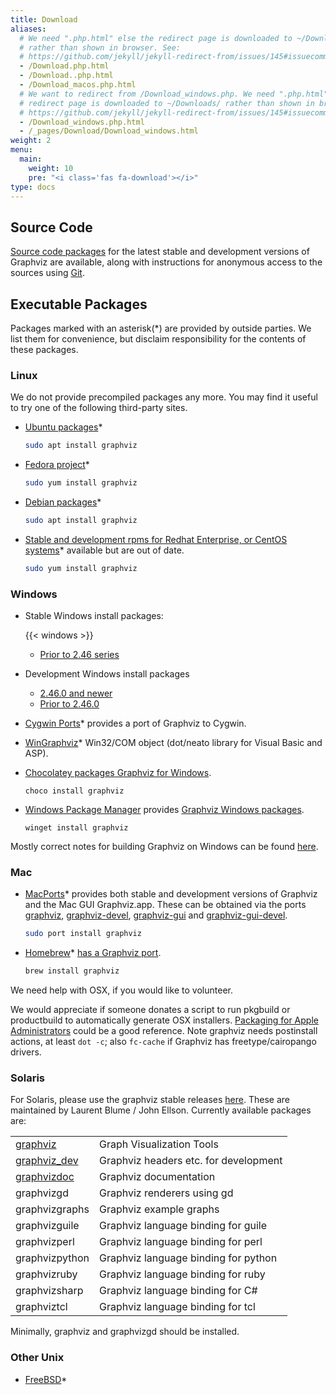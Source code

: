```yaml
---
title: Download
aliases:
  # We need ".php.html" else the redirect page is downloaded to ~/Downloads/
  # rather than shown in browser. See:
  # https://github.com/jekyll/jekyll-redirect-from/issues/145#issuecomment-392277818
  - /Download.php.html
  - /Download..php.html
  - /Download_macos.php.html
  # We want to redirect from /Download_windows.php. We need ".php.html" else the
  # redirect page is downloaded to ~/Downloads/ rather than shown in browser. See:
  # https://github.com/jekyll/jekyll-redirect-from/issues/145#issuecomment-392277818
  - /Download_windows.php.html
  - /_pages/Download/Download_windows.html
weight: 2
menu:
  main:
    weight: 10
    pre: "<i class='fas fa-download'></i>"
type: docs
---
```


## Source Code

[Source code packages](/download/source/) for the latest stable and
development versions of Graphviz are available, along with instructions for anonymous
access to the sources using [Git](http://git-scm.com/).

## Executable Packages

Packages marked with an asterisk(*) are provided by outside parties.
We list them for convenience, but disclaim responsibility for the contents of these packages.

### Linux

We do not provide precompiled packages any more.
You may find it useful to try one of the following third-party sites.

* [Ubuntu packages](https://packages.ubuntu.com/search?keywords=graphviz&searchon=names)*

  ```bash
  sudo apt install graphviz
  ```

* [Fedora project](https://apps.fedoraproject.org/packages/graphviz)*

  ```bash
  sudo yum install graphviz
  ```

* [Debian packages](http://packages.debian.org/search?suite=all&amp;searchon=names&amp;keywords=graphviz)*

  ```bash
  sudo apt install graphviz
  ```

* [Stable and development rpms for Redhat Enterprise, or CentOS systems](http://rpmfind.net/linux/rpm2html/search.php?query=graphviz)* available but are out of date.

  ```bash
  sudo yum install graphviz
  ```

<!---  The problem is that this probably just points back to graphviz.org * [Fedora](http://fedoraproject.org/)* On a working Fedora system, use `yum list "graphviz*"` to see all available Graphviz packages.  --->

### Windows

* Stable Windows install packages:

  {{< windows >}}

  * [Prior to 2.46 series](https://www2.graphviz.org/Packages/stable/windows)
* Development Windows install packages
  * [2.46.0 and newer](https://gitlab.com/graphviz/graphviz/-/packages)
  * [Prior to 2.46.0](https://www2.graphviz.org/Packages/development/windows)
* [Cygwin Ports](http://sourceware.org/cygwinports/)* provides a port of Graphviz to Cygwin.
* [WinGraphviz](http://wingraphviz.sourceforge.net/wingraphviz/)* Win32/COM object (dot/neato library for Visual Basic and ASP).
* [Chocolatey packages Graphviz for Windows](https://chocolatey.org/packages/Graphviz).

  ```
  choco install graphviz
  ```

* [Windows Package Manager](https://docs.microsoft.com/en-gb/windows/package-manager/) provides
  [Graphviz Windows packages](https://github.com/microsoft/winget-pkgs/tree/master/manifests/Graphviz/Graphviz).

  ```
  winget install graphviz
  ```

Mostly correct notes for building Graphviz on Windows can be found
[here](/doc/winbuild.html).


### Mac

* [MacPorts](https://www.macports.org/)* provides both stable and development versions of
  Graphviz and the Mac GUI Graphviz.app. These can be obtained via the ports
  [graphviz](https://www.macports.org/ports.php?by=library&substr=graphviz),
  [graphviz-devel](https://www.macports.org/ports.php?by=name&substr=graphviz-devel),
  [graphviz-gui](https://www.macports.org/ports.php?by=name&substr=graphviz-gui)
  and [graphviz-gui-devel](https://www.macports.org/ports.php?by=name&substr=graphviz-gui-devel).

  ```bash
  sudo port install graphviz
  ```

* [Homebrew](https://brew.sh/)* [has a Graphviz port](https://formulae.brew.sh/formula/graphviz).

  ```bash
  brew install graphviz
  ```

We need help with OSX, if you would like to volunteer.

We would appreciate if someone donates a script to
run pkgbuild or productbuild to automatically generate OSX installers.
[Packaging for Apple Administrators](https://itunes.apple.com/us/book/packaging-for-apple-administrators/id1173928620?mt=11&ign-mpt=uo%3D4)
could be a good reference. Note graphviz needs postinstall actions, at least `dot -c`; also `fc-cache` if Graphviz has freetype/cairopango drivers.

### Solaris

For Solaris, please use the graphviz stable releases [here](http://www.opencsw.org/packages/). These are
maintained by Laurent Blume / John Ellson. Currently available packages are:

<table>
     <tr>
       <td><a href="https://www.opencsw.org/packages/CSWgraphviz/">graphviz</a></td>
       <td>Graph Visualization Tools</td></tr>
     <tr>
       <td><a href="https://www.opencsw.org/packages/CSWgraphviz-dev/">graphviz_dev</a></td>
       <td>Graphviz headers etc. for development</td>
     </tr>
     <tr>
       <td><a href="https://www.opencsw.org/packages/CSWgraphvizdoc/">graphvizdoc</a></td>
       <td>Graphviz documentation</td>
     </tr>
     <tr><td>graphvizgd</td><td>Graphviz renderers using gd</td></tr>
     <tr><td>graphvizgraphs</td><td>Graphviz example graphs</td></tr>
     <tr><td>graphvizguile</td><td>Graphviz language binding for guile</td></tr>
     <tr><td>graphvizperl</td><td>Graphviz language binding for perl</td></tr>
     <tr><td>graphvizpython</td><td>Graphviz language binding for python</td></tr>
     <tr><td>graphvizruby</td><td>Graphviz language binding for ruby</td></tr>
     <tr><td>graphvizsharp</td><td>Graphviz language binding for C#</td></tr>
     <tr><td>graphviztcl</td><td>Graphviz language binding for tcl</td></tr>
</table>

Minimally, graphviz and graphvizgd should be installed.

### Other Unix

* [FreeBSD](http://www.freshports.org/graphics/graphviz/)*



